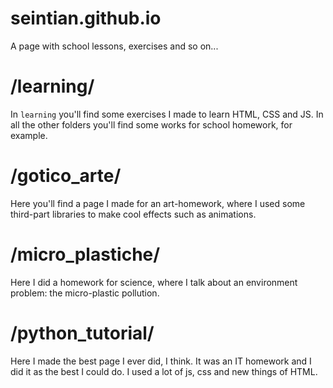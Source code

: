 # seintian.github.io
A page with school lessons, exercises and so on...

# /learning/
In `learning` you'll find some exercises I made to learn HTML, CSS and JS.
In all the other folders you'll find some works for school homework, for example.


# /gotico_arte/
Here you'll find a page I made for an art-homework, where I used some third-part libraries
to make cool effects such as animations.

# /micro_plastiche/
Here I did a homework for science, where I talk about an environment problem: 
the micro-plastic pollution.

# /python_tutorial/
Here I made the best page I ever did, I think.
It was an IT homework and I did it as the best I could do. 
I used a lot of js, css and new things of HTML.